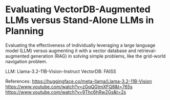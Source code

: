# Evaluating VectorDB-Augmented LLMs versus Stand-Alone LLMs in Planning

Evaluating the effectiveness of individually leveraging a large language model (LLM) versus augmenting it with a vector database and retrieval-augmented generation (RAG) in solving simple problems, like the grid-world navigation problem. 

LLM: Llama-3.2-11B-Vision-Instruct
VectorDB: FAISS

References: https://huggingface.co/meta-llama/Llama-3.2-11B-Vision
            https://www.youtube.com/watch?v=zGqQGtmXFQ8&t=765s
            https://www.youtube.com/watch?v=9Thc6hRw2Gs&t=2s
